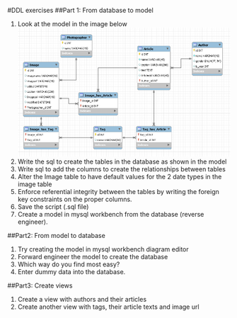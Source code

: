 #DDL exercises
##Part 1: From database to model
1. Look at the model in the image below  
![text](../img/model.png)
2. Write the sql to create the tables in the database as shown in the model
3. Write sql to add the columns to create the relationships between tables
4. Alter the Image table to have default values for the 2 date types in the image table
5. Enforce referential integrity between the tables by writing the foreign key constraints on the proper columns.
6. Save the script (.sql file)
7. Create a model in mysql workbench from the database (reverse engineer).

##Part2: From model to database
1. Try creating the model in mysql workbench diagram editor
2. Forward engineer the model to create the database
3. Which way do you find most easy?
4. Enter dummy data into the database.

##Part3: Create views
1. Create a view with authors and their articles
2. Create another view with tags, their article texts and image url